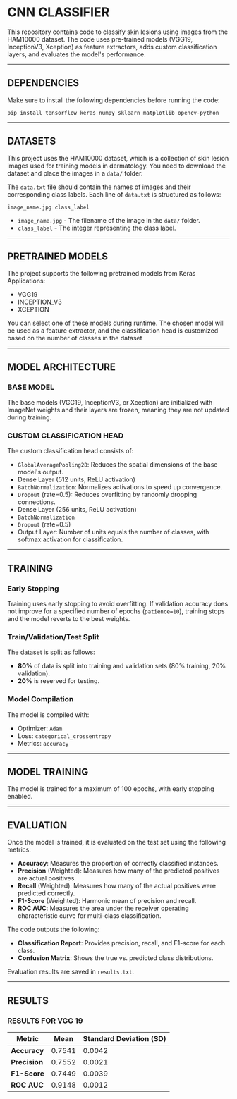# CNN CLASSIFIER

This repository contains code to classify skin lesions using images from the HAM10000 dataset. The code uses pre-trained models (VGG19, InceptionV3, Xception) as feature extractors, adds custom classification layers, and evaluates the model's performance.

---

## DEPENDENCIES 

Make sure to install the following dependencies before running the code: 

`pip install tensorflow keras numpy sklearn matplotlib opencv-python`

---

## DATASETS

This project uses the HAM10000 dataset, which is a collection of skin lesion images used for training models in dermatology. You need to download the dataset and place the images in a `data/` folder.

The `data.txt` file should contain the names of images and their corresponding class labels. Each line of `data.txt` is structured as follows:

`image_name.jpg class_label`

- `image_name.jpg` - The filename of the image in the `data/` folder.
- `class_label` - The integer representing the class label.

---

## PRETRAINED MODELS

The project supports the following pretrained models from Keras Applications:

- VGG19
- INCEPTION_V3
- XCEPTION

You can select one of these models during runtime. The chosen model will be used as a feature extractor, and the classification head is customized based on the number of classes in the dataset

---

## MODEL ARCHITECTURE

### BASE MODEL

The base models (VGG19, InceptionV3, or Xception) are initialized with ImageNet weights and their layers are frozen, meaning they are not updated during training.

### CUSTOM CLASSIFICATION HEAD

The custom classification head consists of:

- `GlobalAveragePooling2D`: Reduces the spatial dimensions of the base model's output.
- Dense Layer (512 units, ReLU activation)
- `BatchNormalization`: Normalizes activations to speed up convergence.
- `Dropout` (rate=0.5): Reduces overfitting by randomly dropping connections.
- Dense Layer (256 units, ReLU activation)
- `BatchNormalization`
- `Dropout` (rate=0.5)
- Output Layer: Number of units equals the number of classes, with softmax activation for classification.

---

## TRAINING

### Early Stopping

Training uses early stopping to avoid overfitting. If validation accuracy does not improve for a specified number of epochs (`patience=10`), training stops and the model reverts to the best weights.

### Train/Validation/Test Split

The dataset is split as follows:

- **80%** of data is split into training and validation sets (80% training, 20% validation).
- **20%** is reserved for testing.

### Model Compilation

The model is compiled with:

- Optimizer: `Adam`
- Loss: `categorical_crossentropy`
- Metrics: `accuracy`

---

## MODEL TRAINING

The model is trained for a maximum of 100 epochs, with early stopping enabled.

---

## EVALUATION

Once the model is trained, it is evaluated on the test set using the following metrics:

- **Accuracy**: Measures the proportion of correctly classified instances.
- **Precision** (Weighted): Measures how many of the predicted positives are actual positives.
- **Recall** (Weighted): Measures how many of the actual positives were predicted correctly.
- **F1-Score** (Weighted): Harmonic mean of precision and recall.
- **ROC AUC**: Measures the area under the receiver operating characteristic curve for multi-class classification.

The code outputs the following:

- **Classification Report**: Provides precision, recall, and F1-score for each class.
- **Confusion Matrix**: Shows the true vs. predicted class distributions.

Evaluation results are saved in `results.txt`.

---

## RESULTS

### RESULTS FOR VGG 19

| **Metric**    | **Mean** | **Standard Deviation (SD)** |
| ------------- | -------- | --------------------------- |
| **Accuracy**  | 0.7541   | 0.0042                      |
| **Precision** | 0.7552   | 0.0021                      |
| **F1-Score**  | 0.7449   | 0.0039                      |
| **ROC AUC**   | 0.9148   | 0.0012                      |


